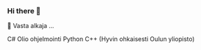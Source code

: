 ### Hi there 👋

🌱 Vasta alkaja  ...

C# Olio ohjelmointi
Python
C++  (Hyvin ohkaisesti Oulun yliopisto)

<!--
**NauhaJ/NAUHAJ** is a ✨ _special_ ✨ repository because its `README.md` (this file) appears on your GitHub profile.

Here are some ideas to get you started:

- 🔭 I’m currently working on ...
- 🌱 I’m currently learning ...
- 👯 I’m looking to collaborate on ...
- 🤔 I’m looking for help with ...
- 💬 Ask me about ...
- 📫 How to reach me: ...
- 😄 Pronouns: ...
- ⚡ Fun fact: ...
-->
